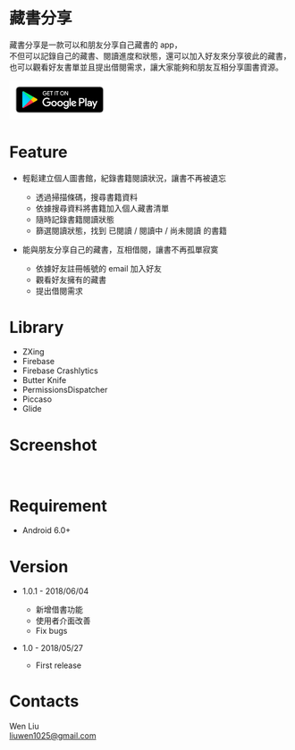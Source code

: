 # 藏書分享

藏書分享是一款可以和朋友分享自己藏書的 app， <br />
不但可以記錄自己的藏書、閱讀進度和狀態，還可以加入好友來分享彼此的藏書， <br />
也可以觀看好友書單並且提出借閱需求，讓大家能夠和朋友互相分享圖書資源。 <br />

[<img src="https://github.com/Wen-Liu/BookShare/raw/master/Screenshot/google-play-badge.png" width="180"  >](https://play.google.com/store/apps/details?id=com.wenliu.bookshare)

# Feature
- 輕鬆建立個人圖書館，紀錄書籍閱讀狀況，讓書不再被遺忘
  - 透過掃描條碼，搜尋書籍資料 
  - 依據搜尋資料將書籍加入個人藏書清單
  - 隨時記錄書籍閱讀狀態
  - 篩選閱讀狀態，找到 已閱讀 / 閱讀中 / 尚未閱讀 的書籍

- 能與朋友分享自己的藏書，互相借閱，讓書不再孤單寂寞
  - 依據好友註冊帳號的 email 加入好友
  - 觀看好友擁有的藏書
  - 提出借閱需求


# Library
* ZXing
* Firebase
* Firebase Crashlytics
* Butter Knife
* PermissionsDispatcher
* Piccaso
* Glide

# Screenshot
<img src="" width="200" >


# Requirement
* Android 6.0+

# Version
* 1.0.1 - 2018/06/04

  * 新增借書功能
  * 使用者介面改善
  * Fix bugs
  
* 1.0 - 2018/05/27

  * First release
 

# Contacts
Wen Liu <br />
liuwen1025@gmail.com 
